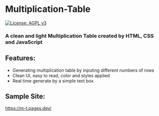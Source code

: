 # Multiplication-Table

[![License: AGPL v3](https://img.shields.io/badge/License-AGPL_v3-blue.svg)](https://www.gnu.org/licenses/agpl-3.0)

### A clean and light Multiplication Table created by HTML, CSS and JavaScript

## Features:
- Generating multiplication table by inputing different numbers of rows
- Clean UI, easy to read, color and styles applied
- Real time generate by a simple text box

## Sample Site:
https://m-t.pages.dev/
